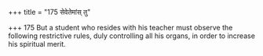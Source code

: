 +++
title = "175 सेवेतेमांस् तु"

+++
175	But a student who resides with his teacher must observe the following restrictive rules, duly controlling all his organs, in order to increase his spiritual merit.
